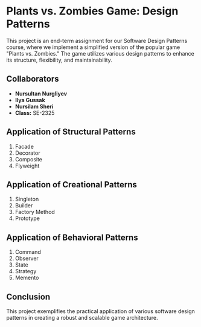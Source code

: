 # Plants vs. Zombies Game: Design Patterns

This project is an end-term assignment for our Software Design Patterns course, where we implement a simplified version of the popular game "Plants vs. Zombies." The game utilizes various design patterns to enhance its structure, flexibility, and maintainability.

## Collaborators

- **Nursultan Nurgliyev**
- **Ilya Gussak**
- **Nursilam Sheri**
- **Class:** SE-2325

## Application of Structural Patterns 

1. Facade
2. Decorator
3. Composite
4. Flyweight

## Application of Creational Patterns 

1. Singleton
2. Builder
3. Factory Method
4. Prototype

## Application of Behavioral Patterns

1. Command
2. Observer
3. State
4. Strategy
5. Memento

## Conclusion

This project exemplifies the practical application of various software design patterns in creating a robust and scalable game architecture.
